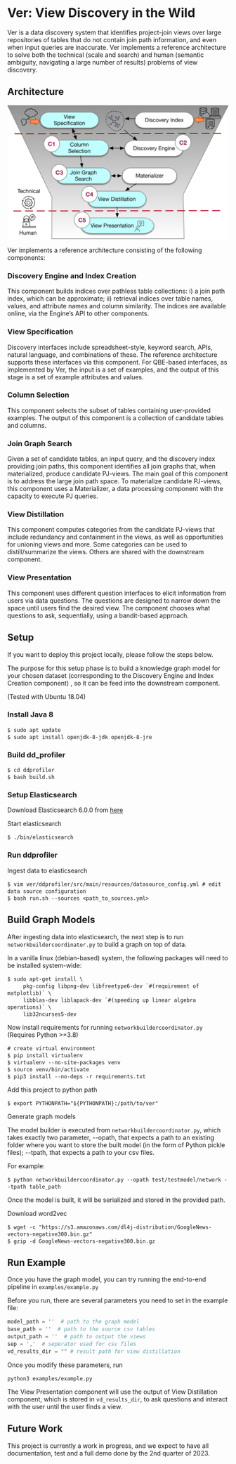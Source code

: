 # Ver: View Discovery in the Wild

Ver is a data discovery system that identifies project-join views over large repositories of tables that do not
contain join path information, and even when input queries are
inaccurate. Ver implements a reference architecture to solve both
the technical (scale and search) and human (semantic ambiguity,
navigating a large number of results) problems of view discovery.

## Architecture

![Architecture](https://raw.githubusercontent.com/TheDataStation/ver/main/architecture.jpeg)

Ver implements a reference architecture consisting of the following components:

### Discovery Engine and Index Creation
This component builds indices over pathless table
collections: i) a join path index, which can be approximate; ii)
retrieval indices over table names, values, and attribute names
and column similarity. The indices are available online, via the
Engine’s API to other components.

### View Specification 
Discovery interfaces include spreadsheet-style, keyword search, APIs, natural language, and combinations of these. 
The reference architecture supports these interfaces via this component. 
For QBE-based interfaces, as implemented by Ver, the input is a set of examples, and the output of this stage is 
a set of example attributes and values. 

### Column Selection
This component selects the subset of tables containing user-provided examples. The output of this component is a collection of candidate tables and columns.

### Join Graph Search
Given a set of candidate tables, an input query, and the discovery index providing join paths, 
this component identifies all join graphs that, when materialized, produce candidate PJ-views. 
The main goal of this component is to address the large join path space. 
To materialize candidate PJ-views, this component uses a Materializer, a data processing component with the capacity 
to execute PJ queries.

### View Distillation 
This component computes categories from the candidate PJ-views that include
redundancy and containment in the views, as well as opportunities for unioning views and more. Some categories can be
used to distill/summarize the views. Others are
shared with the downstream component.

### View Presentation 
This component uses different question interfaces to elicit information from
users via data questions. The questions are designed to narrow
down the space until users find the desired view. The component chooses what questions to ask, sequentially,
using a bandit-based approach.


## Setup
If you want to deploy this project locally, please follow the steps below.

The purpose for this setup phase is to build a knowledge graph model for your chosen dataset 
(corresponding to the Discovery Engine and Index Creation component)
, so it can be feed into the downstream component.

(Tested with Ubuntu 18.04)

### Install Java 8
```shell
$ sudo apt update
$ sudo apt install openjdk-8-jdk openjdk-8-jre
```

### Build dd_profiler
```shell
$ cd ddprofiler
$ bash build.sh
```

### Setup Elasticsearch
Download Elasticsearch 6.0.0 from [here](https://www.elastic.co/downloads/past-releases/elasticsearch-6-0-0)

Start elasticsearch
```shell
$ ./bin/elasticsearch
```

### Run ddprofiler

Ingest data to elasticsearch

```shell
$ vim ver/ddprofiler/src/main/resources/datasource_config.yml # edit data source configuration
$ bash run.sh --sources <path_to_sources.yml>
```

## Build Graph Models
After ingesting data into elasticsearch, the next step is to run `networkbuildercoordinator.py` to build a graph on top of data.

In a vanilla linux (debian-based) system, the following packages will need to be installed system-wide:
```shell
$ sudo apt-get install \
     pkg-config libpng-dev libfreetype6-dev `#(requirement of matplotlib)` \
     libblas-dev liblapack-dev `#(speeding up linear algebra operations)` \
     lib32ncurses5-dev
```
Now install requirements for running `networkbuildercoordinator.py` (Requires
Python >=3.8)
```shell
# create virtual environment
$ pip install virtualenv
$ virtualenv --no-site-packages venv
$ source venv/bin/activate 
$ pip3 install --no-deps -r requirements.txt
```

Add this project to python path
```shell
$ export PYTHONPATH="${PYTHONPATH}:/path/to/ver"
```

Generate graph models

The model builder is executed from `networkbuildercoordinator.py`, which takes exactly two parameter, 
--opath, that expects a path to an existing folder where you want to store the built model (in the form of Python pickle files); 
--tpath, that expects a path to your csv files.

For example:

```shell
$ python networkbuildercoordinator.py --opath test/testmodel/network --tpath table_path
```
Once the model is built, it will be serialized and stored in the provided path.

Download word2vec

```shell
$ wget -c "https://s3.amazonaws.com/dl4j-distribution/GoogleNews-vectors-negative300.bin.gz"
$ gzip -d GoogleNews-vectors-negative300.bin.gz
```

## Run Example

Once you have the graph model, you can try running the end-to-end pipeline in `examples/example.py`

Before you run, there are several parameters you need to set in the example file:

```python
model_path = ''  # path to the graph model
base_path = ''  # path to the source csv tables
output_path = ''  # path to output the views
sep = ','  # seperator used for csv files
vd_results_dir = "" # result path for view distillation
```

Once you modify these parameters, run

```
python3 examples/example.py
```

The View Presentation component will use the output of View Distillation component,
which is stored in `vd_results_dir`, to ask questions and interact with the user until the user finds a view.

## Future Work

This project is currently a work in progress, and we expect to have all documentation, test and a full demo 
done by the 2nd quarter of 2023.
